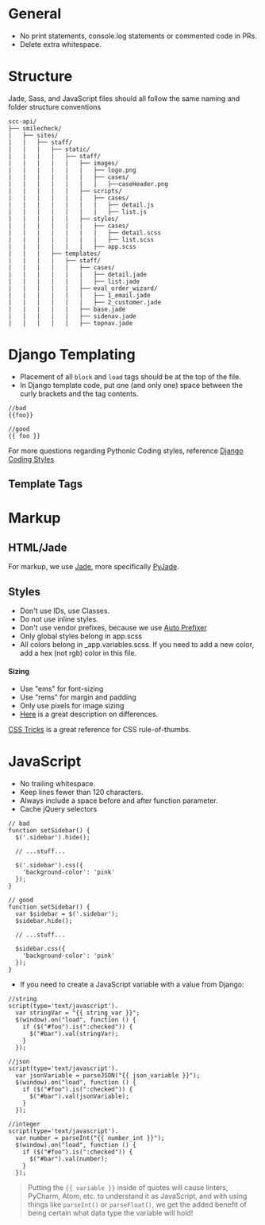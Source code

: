 # General
* No print statements, console.log statements or commented code in PRs.
* Delete extra whitespace. 

# Structure
Jade, Sass, and JavaScript files should all follow the same naming and folder structure conventions
```
scc-api/
├── smilecheck/
|   ├── sites/
|   |   ├── staff/
|   |   |   ├── static/
|   |   |   |   ├── staff/
|   |   |   |   |   ├── images/
|   |   |   |   |   |   ├── logo.png
|   |   |   |   |   |   ├── cases/
|   |   |   |   |   |   |   ├──caseHeader.png
|   |   |   |   |   ├── scripts/
|   |   |   |   |   |   ├── cases/
|   |   |   |   |   |   |   ├── detail.js
|   |   |   |   |   |   |   ├── list.js
|   |   |   |   |   ├── styles/
|   |   |   |   |   |   ├── cases/
|   |   |   |   |   |   |   ├── detail.scss
|   |   |   |   |   |   |   ├── list.scss
|   |   |   |   |   |   ├── app.scss
|   |   |   ├── templates/
|   |   |   |   ├── staff/
|   |   |   |   |   ├── cases/
|   |   |   |   |   |   ├── detail.jade
|   |   |   |   |   |   ├── list.jade
|   |   |   |   |   ├── eval_order_wizard/
|   |   |   |   |   |   ├── 1_email.jade
|   |   |   |   |   |   ├── 2_customer.jade
|   |   |   |   |   ├── base.jade
|   |   |   |   |   ├── sidenav.jade
|   |   |   |   |   ├── topnav.jade
```

# Django Templating
* Placement of all `block` and `load` tags should be at the top of the file.
* In Django template code, put one (and only one) space between the curly brackets and the tag contents.
```
//bad
{{foo}}

//good
{{ foo }}
```

For more questions regarding Pythonic Coding styles, reference [Django Coding Styles](https://docs.djangoproject.com/en/1.9/internals/contributing/writing-code/coding-style/)
## Template Tags

# Markup
## HTML/Jade 
For markup, we use [Jade](http://jade-lang.com/), more specifically [PyJade](https://github.com/syrusakbary/pyjade).

## Styles
* Don't use IDs, use Classes.
* Do not use inline styles. 
* Don't use vendor prefixes, because we use [Auto Prefixer](https://css-tricks.com/autoprefixer/)
* Only global styles belong in app.scss
* All colors belong in _app.variables.scss. If you need to add a new color, add a hex (not rgb) color in this file.

#### Sizing
* Use "ems" for font-sizing
* Use "rems" for margin and padding
* Only use pixels for image sizing
* [Here](https://j.eremy.net/confused-about-rem-and-em/) is a great description on differences.

[CSS Tricks](https://css-tricks.com/) is a great reference for CSS rule-of-thumbs.

# JavaScript
* No trailing whitespace.
* Keep lines fewer than 120 characters.
* Always include a space before and after function parameter.
* Cache jQuery selectors

```
// bad
function setSidebar() {
  $('.sidebar').hide();

  // ...stuff...

  $('.sidebar').css({
    'background-color': 'pink'
  });
}

// good
function setSidebar() {
  var $sidebar = $('.sidebar');
  $sidebar.hide();

  // ...stuff...

  $sidebar.css({
    'background-color': 'pink'
  });
}
```

* If you need to create a JavaScript variable with a value from Django:
```
//string
script(type='text/javascript').
  var stringVar = "{{ string_var }}";
  $(window).on("load", function () {
    if ($("#foo").is(":checked")) {
      $("#bar").val(stringVar);
    }
  });

//json
script(type='text/javascript').
  var jsonVariable = parseJSON("{{ json_variable }}");
  $(window).on("load", function () {
    if ($("#foo").is(":checked")) {
      $("#bar").val(jsonVariable);
    }
  });

//integer
script(type='text/javascript').
  var number = parseInt("{{ number_int }}");
  $(window).on("load", function () {
    if ($("#foo").is(":checked")) {
      $("#bar").val(number);
    }
  });
```
> Putting the `{{ variable }}` inside of quotes will cause linters, PyCharm, Atom, etc. to understand it as JavaScript, and with using things like `parseInt()` or `parseFloat()`, we get the added benefit of being certain what data type the variable will hold!